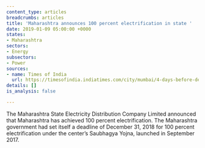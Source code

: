 ```yaml
---
content_type: articles
breadcrumbs: articles
title: 'Maharashtra announces 100 percent electrification in state '
date: 2019-01-09 05:00:00 +0000
states:
- Maharashtra
sectors:
- Energy
subsectors:
- Power
sources:
- name: Times of India
  url: https://timesofindia.indiatimes.com/city/mumbai/4-days-before-deadline-maharashtra-achieves-100-electrification/articleshowprint/67331434.cms
details: []
is_analysis: false

---
```

The Maharashtra State Electricity Distribution Company Limited announced that Maharashtra has achieved 100 percent electrification. The Maharashtra government had set itself a deadline of December 31, 2018 for 100 percent electrification under the center’s Saubhagya Yojna, launched in September 2017.